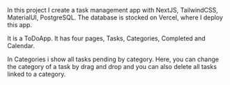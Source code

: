 In this project I create a task management app with NextJS, TailwindCSS, MaterialUI, PostgreSQL.
The database is stocked on Vercel, where I deploy this app.

It is a ToDoApp. It has four pages, Tasks, Categories, Completed and Calendar.

In Categories i show all tasks pending by category. Here, you can change the category of a task by drag and drop and you can also delete
all tasks linked to a category.


